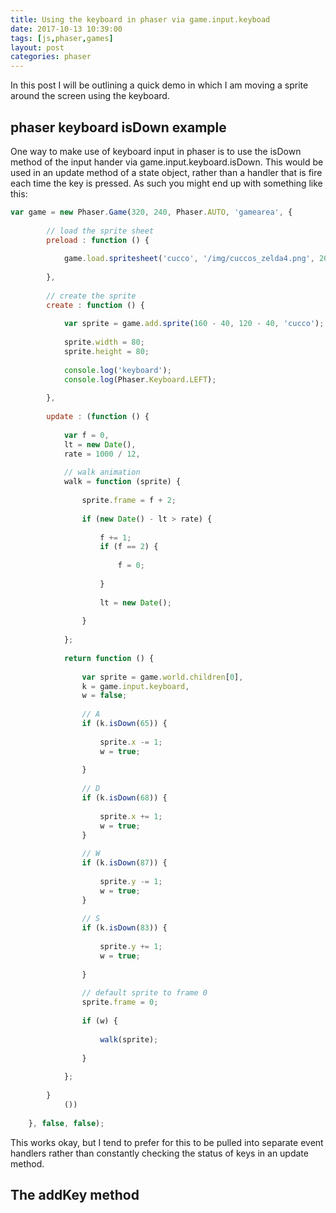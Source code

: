 ```yaml
---
title: Using the keyboard in phaser via game.input.keyboad
date: 2017-10-13 10:39:00
tags: [js,phaser,games]
layout: post
categories: phaser
---
```


In this post I will be outlining a quick demo in which I am moving a sprite around the screen using the keyboard.

<!-- more -->

## phaser keyboard isDown example

One way to make use of keyboard input in phaser is to use the isDown method of the input hander via game.input.keyboard.isDown. This would be used in an update method of a state object, rather than a handler that is fire each time the key is pressed. As such you might end up with something like this:

```js
var game = new Phaser.Game(320, 240, Phaser.AUTO, 'gamearea', {
 
        // load the sprite sheet
        preload : function () {
 
            game.load.spritesheet('cucco', '/img/cuccos_zelda4.png', 20, 20, 10);
 
        },
 
        // create the sprite
        create : function () {
 
            var sprite = game.add.sprite(160 - 40, 120 - 40, 'cucco');
 
            sprite.width = 80;
            sprite.height = 80;
 
            console.log('keyboard');
            console.log(Phaser.Keyboard.LEFT);
 
        },
 
        update : (function () {
 
            var f = 0,
            lt = new Date(),
            rate = 1000 / 12,
 
            // walk animation
            walk = function (sprite) {
 
                sprite.frame = f + 2;
 
                if (new Date() - lt > rate) {
 
                    f += 1;
                    if (f == 2) {
 
                        f = 0;
 
                    }
 
                    lt = new Date();
 
                }
 
            };
 
            return function () {
 
                var sprite = game.world.children[0],
                k = game.input.keyboard,
                w = false;
 
                // A
                if (k.isDown(65)) {
 
                    sprite.x -= 1;
                    w = true;
 
                }
 
                // D
                if (k.isDown(68)) {
 
                    sprite.x += 1;
                    w = true;
                }
 
                // W
                if (k.isDown(87)) {
 
                    sprite.y -= 1;
                    w = true;
                }
 
                // S
                if (k.isDown(83)) {
 
                    sprite.y += 1;
                    w = true;
 
                }
 
                // default sprite to frame 0
                sprite.frame = 0;
 
                if (w) {
 
                    walk(sprite);
 
                }
 
            };
 
        }
            ())
 
    }, false, false);
```

This works okay, but I tend to prefer for this to be pulled into separate event handlers rather than constantly checking the status of keys in an update method.

## The addKey method